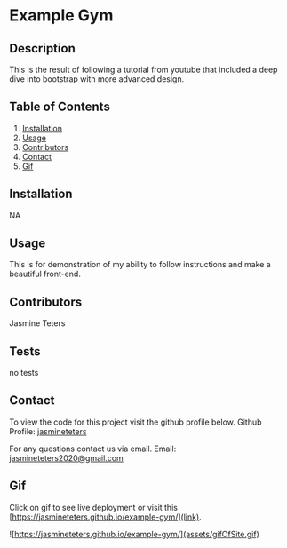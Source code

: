 # Example Gym

## Description

This is the result of following a tutorial from youtube that included a deep dive into bootstrap with more advanced design.

## Table of Contents

1. [Installation](##Installation)
2. [Usage](##Usage)
3. [Contributors](##Contributors)
4. [Contact](##Contact)
5. [Gif](#Gif)

## Installation

NA

## Usage

This is for demonstration of my ability to follow instructions and make a beautiful front-end.

## Contributors

Jasmine Teters

## Tests

no tests

## Contact

To view the code for this project visit the github profile below.
Github Profile: [jasmineteters](github.com/jasmineteters)

For any questions contact us via email.
Email: [jasmineteters2020@gmail.com](mailto:jasmineteters2020@gmail.com)

## Gif

Click on gif to see live deployment or visit this [https://jasmineteters.github.io/example-gym/](link).

![https://jasmineteters.github.io/example-gym/](assets/gifOfSite.gif)

